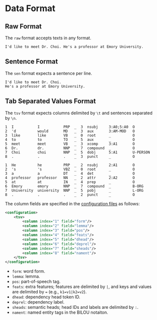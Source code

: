 # Data Format

## Raw Format

The `raw` format accepts texts in any format.

```
I'd like to meet Dr. Choi. He's a professor at Emory University.
```

## Sentence Format

The `sen` format expects a sentence per line.

```
I'd like to meet Dr. Choi.
He's a professor at Emory University.
```

## Tab Separated Values Format

The `tsv` format expects columns delimited by `\t` and sentences separated by `\n`.

```tsv
1  I           I           PRP  _  3  nsubj     3:A0;5:A0  O
2  'd          would       MD   _  3  aux       3:AM-MOD   O
3  like        like        VB   _  0  root      _          O
4  to          to          TO   _  5  aux       _          O
5  meet        meet        VB   _  3  xcomp     3:A1       O
6  Dr.         dr.         NNP  _  7  compound  _          O
7  Choi        choi        NNP  _  5  dobj      5:A1       U-PERSON
8  .           .           .    _  3  punct     _          O

1  He          he          PRP  _  2  nsubj     2:A1       O
2  's          's          VBZ  _  0  root      _          O
3  a           a           DT   _  4  det       _          O
4  professor   professor   NN   _  2  attr      2:A2       O
5  at          at          IN   _  4  prep      _          O
6  Emory       emory       NNP  _  7  compound  _          B-ORG
7  University  university  NNP  _  5  pobj      _          L-ORG
8  .           .           .    _  2  punct     _          O
```

The column fields are specified in the [configuration files](../../src/main/resources/configuration/) as follows:

```xml
<configuration>
    <tsv>
        <column index="1" field="form"/>
        <column index="2" field="lemma"/>
        <column index="3" field="pos"/>
        <column index="4" field="feats"/>
        <column index="5" field="dhead"/>
        <column index="6" field="deprel"/>
        <column index="7" field="sheads"/>
        <column index="8" field="nament"/>
    </tsv>
</configuration>
```

* `form`: word form.
* `lemma`: lemma.
* `pos`: part-of-speech tag.
* `feats`: extra features; features are delimited by `|`, and keys and values are delimited by `=` (e.g., `k1=v1|k2=v2`).
* `dhead`: dependency head token ID.
* `deprel`: dependency label.
* `sheads`: semantic heads; head IDs and labels are delimited by `:`.
* `nament`: named entity tags in the BILOU notaiton.